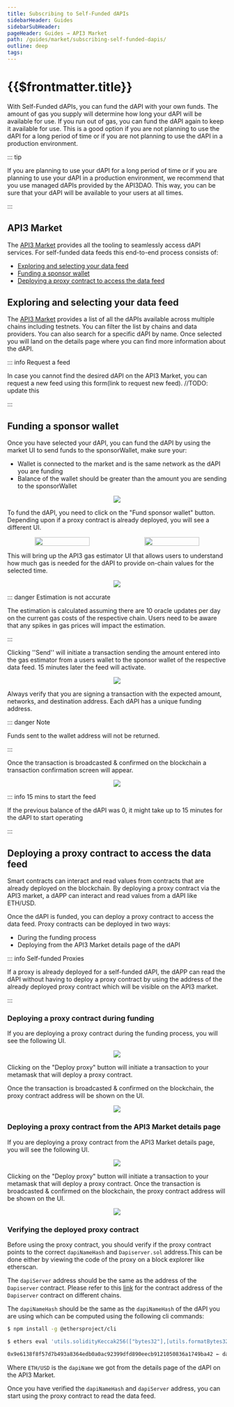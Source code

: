 ```yaml
---
title: Subscribing to Self-Funded dAPIs
sidebarHeader: Guides
sidebarSubHeader:
pageHeader: Guides → API3 Market
path: /guides/market/subscribing-self-funded-dapis/
outline: deep
tags:
---
```


<!-- https://blog.chain.link/smart-contract-call-another-smart-contract/ -->

<!-- https://medium.com/@blockchain101/calling-the-function-of-another-contract-in-solidity-f9edfa921f4c -->

<PageHeader/>

<SearchHighlight/>

# {{$frontmatter.title}}

With Self-Funded dAPIs, you can fund the dAPI with your own funds. The amount of
gas you supply will determine how long your dAPI will be available for use. If
you run out of gas, you can fund the dAPI again to keep it available for use.
This is a good option if you are not planning to use the dAPI for a long period
of time or if you are not planning to use the dAPI in a production environment.

::: tip

If you are planning to use your dAPI for a long period of time or if you are
planning to use your dAPI in a production environment, we recommend that you use
managed dAPIs provided by the API3DAO. This way, you can be sure that your dAPI
will be available to your users at all times.

:::

## API3 Market

The [API3 Market](https://market.api3.org) provides all the tooling to
seamlessly access dAPI services. For self-funded data feeds this end-to-end
process consists of:

- [Exploring and selecting your data feed](#exploring-and-selecting-your-data-feed)
- [Funding a sponsor wallet](#funding-a-sponsor-wallet)
- [Deploying a proxy contract to access the data feed](#deploying-a-proxy-contract-to-access-the-data-feed)

## Exploring and selecting your data feed

The [API3 Market](https://market.api3.org) provides a list of all the dAPIs
available across multiple chains including testnets. You can filter the list by
chains and data providers. You can also search for a specific dAPI by name. Once
selected you will land on the details page where you can find more information
about the dAPI.

::: info Request a feed

In case you cannot find the desired dAPI on the API3 Market, you can request a
new feed using this form(link to request new feed). //TODO: update this

:::

## Funding a sponsor wallet

Once you have selected your dAPI, you can fund the dAPI by using the market UI
to send funds to the sponsorWallet, make sure your:

- Wallet is connected to the market and is the same network as the dAPI you are
  funding
- Balance of the wallet should be greater than the amount you are sending to the
  sponsorWallet

<p align="center">
  <img src="../../assets/images/dapi-page.png" />
</p>

To fund the dAPI, you need to click on the "Fund sponsor wallet" button.
Depending upon if a proxy contract is already deployed, you will see a different
UI.

<p align="center" style="display:flex">
  <img   width="50%" src="../../assets/images/dapi-fund-gas.png" />
  <img   width="50%" src="../../assets/images/dapi-fund-gas2.png" />
</p>

This will bring up the API3 gas estimator UI that allows users to understand how
much gas is needed for the dAPI to provide on-chain values for the selected
time.

<p align="center">
  <img src="../../assets/images/gas-estimator.png" />
</p>

::: danger Estimation is not accurate

The estimation is calculated assuming there are 10 oracle updates per day on the
current gas costs of the respective chain. Users need to be aware that any
spikes in gas prices will impact the estimation.

:::

Clicking ''Send'' will initiate a transaction sending the amount entered into
the gas estimator from a users wallet to the sponsor wallet of the respective
data feed. 15 minutes later the feed will activate.

<p align="center">
  <img src="../../assets/images/dapi-send-sponsorwallet.png" />
</p>
Always verify that you are signing a transaction with the expected amount, networks, and destination address. Each dAPI has a unique funding address.

::: danger Note

Funds sent to the wallet address will not be returned.

:::

Once the transaction is broadcasted & confirmed on the blockchain a transaction
confirmation screen will appear.

<p align="center">
  <img src="../../assets/images/dapi-confirm-funding.png" />
</p>

::: info 15 mins to start the feed

If the previous balance of the dAPI was 0, it might take up to 15 minutes for
the dAPI to start operating

:::

## Deploying a proxy contract to access the data feed

Smart contracts can interact and read values from contracts that are already
deployed on the blockchain. By deploying a proxy contract via the API3 market, a
dAPP can interact and read values from a dAPI like ETH/USD.

Once the dAPI is funded, you can deploy a proxy contract to access the data
feed. Proxy contracts can be deployed in two ways:

- During the funding process
- Deploying from the API3 Market details page of the dAPI

::: info Self-funded Proxies

If a proxy is already deployed for a self-funded dAPI, the dAPP can read the
dAPI without having to deploy a proxy contract by using the address of the
already deployed proxy contract which will be visible on the API3 market.

:::

### Deploying a proxy contract during funding

If you are deploying a proxy contract during the funding process, you will see
the following UI.

<p align="center">
  <img src="../../assets/images/dapi-fund-gas2.png" />
</p>

Clicking on the "Deploy proxy" button will initiate a transaction to your
metamask that will deploy a proxy contract.

Once the transaction is broadcasted & confirmed on the blockchain, the proxy
contract address will be shown on the UI.

<p align="center">
  <img src="../../assets/images/dapi-proxy-confirmation.png" />
</p>

### Deploying a proxy contract from the API3 Market details page

If you are deploying a proxy contract from the API3 Market details page, you
will see the following UI.

<p align="center">
  <img src="../../assets/images/dapi-market-detail.png" />
</p>

Clicking on the "Deploy proxy" button will initiate a transaction to your
metamask that will deploy a proxy contract. Once the transaction is broadcasted
& confirmed on the blockchain, the proxy contract address will be shown on the
UI.

<p align="center">
  <img src="../../assets/images/dapi-proxy-confirmation2.png" />
</p>

### Verifying the deployed proxy contract

Before using the proxy contract, you should verify if the proxy contract points
to the correct `dapiNameHash` and `Dapiserver.sol` address.This can be done
either by viewing the code of the proxy on a block explorer like etherscan.

The `dapiServer` address should be the same as the address of the `Dapiserver`
contract. Please refer to this [link](../../../reference/dapis/chains.md) for
the contract address of the `Dapiserver` contract on different chains.

The `dapiNameHash` should be the same as the `dapiNameHash` of the dAPI you are
using which can be computed using the following cli commands:

```bash
$ npm install -g @ethersproject/cli

$ ethers eval 'utils.solidityKeccak256(["bytes32"],[utils.formatBytes32String("ETH/USD")])'

0x9e6138f8f57d7b493a8364edb0a0ac92399dfd890eecb9121050836a1749ba42 ← dapiNameHash
```

Where `ETH/USD` is the `dapiName` we got from the details page of the dAPI on
the API3 Market.

Once you have verified the `dapiNameHash` and `dapiServer` address, you can
start using the proxy contract to read the data feed.
